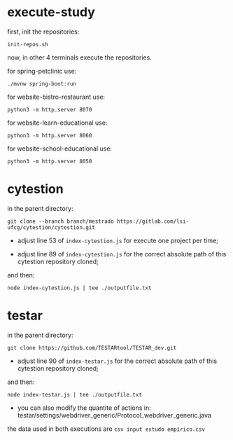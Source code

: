 # execute-study

first, init the repositories:

`init-repos.sh`

now, in other 4 terminals execute the repositories.

for spring-petclinic use: 

`./mvnw spring-boot:run`

for website-bistro-restaurant use: 

`python3 -m http.server 8070`

for website-learn-educational use: 

`python3 -m http.server 8060`


for website-school-educational use: 

`python3 -m http.server 8050`

# cytestion

in the parent directory:

`git clone --branch branch/mestrado https://gitlab.com/lsi-ufcg/cytestion/cytestion.git`

- adjust line 53 of `index-cytestion.js` for execute one project per time;

- adjust line 89 of `index-cytestion.js` for the correct absolute path of this cytestion repository cloned;

and then:

`node index-cytestion.js | tee ./outputfile.txt`

# testar

in the parent directory:

`git clone https://github.com/TESTARtool/TESTAR_dev.git`

- adjust line 90 of `index-testar.js` for the correct absolute path of this cytestion repository cloned;

and then:

`node index-testar.js | tee ./outputfile.txt`

- you can also modify the quantite of actions in: testar/settings/webdriver_generic/Protocol_webdriver_generic.java

the data used in both executions are `csv input estudo empírico.csv`